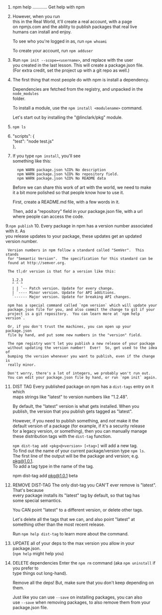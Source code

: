 1. npm help ............ Get help with npm  

3. However, when you run  
     this in the Real World, it'll create a real account, with a page  
     on npmjs.com and the ability to publish packages that real live  
     humans can install and enjoy.  
       
     To see who you're logged in as, run `npm whoami`  
       
     To create your account, run `npm adduser`  

4. Run `npm init --scope=<username>`, and replace <username> with the user  
     you created in the last lesson. This will create a package.json file.  
     (For extra credit, set the project up with a git repo as well.)  

5. The first thing that most people do with npm is install a dependency.  
       
     Dependencies are fetched from the registry, and unpacked in the    `node_modules`  
     folder.  
       
     To install a module, use the `npm install <modulename>` command.  

     Let's start out by installing the "@linclark/pkg" module.  

6. `npm ls`
7. "scripts": {  
         "test": "node test.js"  
       },

8. If you type `npm install`, you'll see  
     something like this:  
       
         npm WARN package.json %ID% No description  
         npm WARN package.json %ID% No repository field.  
         npm WARN package.json %ID% No README data  
       
     Before we can share this work of art with the world, we need to make  
     it a bit more polished so that people know how to use it.  
       
     First, create a README.md file, with a few words in it.  
       
     Then, add a "repository" field in your package.json file, with a url  
     where people can access the code.  
       

9.`npm publish`
10. Every package in npm has a version number associated with it.  As  
     you release updates to your package, these updates get an updated  
     version number.  
       
     Version numbers in npm follow a standard called "SemVer".  This stands  
     for "Semantic Version".  The specification for this standard can be  
     found at http://semver.org.  
       
     The tl;dr version is that for a version like this:  
       
       1.2.3  
       ^ ^ ^  
       | | `-- Patch version. Update for every change.  
       | `---- Minor version. Update for API additions.  
       `------ Major version. Update for breaking API changes.  
       
     npm has a special command called `npm version` which will update your  
     package.json file for you, and also commit the change to git if your  
     project is a git repository.  You can learn more at `npm help version`.  
       
     Or, if you don't trust the machines, you can open up your package.json  
     file by hand, and put some new numbers in the "version" field.  
       
     The npm registry won't let you publish a new release of your package  
     without updating the version number!  Ever!  So, get used to the idea of  
     bumping the version whenever you want to publish, even if the change is  
     really minor.  
       
     Don't worry, there's a lot of integers, we probably won't run out.  
     You can edit your package.json file by hand, or run `npm init` again.  

11. DIST TAG 
    Every published package on npm has a `dist-tags` entry on it which  
     maps strings like "latest" to version numbers like "1.2.48".  
       
     By default, the "latest" version is what gets installed.  When you  
     publish, the version that you publish gets tagged as "latest".

     However, if you need to publish something, and *not* make it the  
     default version of a package (for example, if it's a security release  
     for a legacy version, or something), then you can manually manage  
     these distribution tags with the `dist-tag` function.  
       
     `npm dist-tag add <pkg>@<version> [<tag>]` will add a new tag.  
     To find out the name of your current package/version type `npm ls`.  
     The first line of the output will be the package and version; e.g. pkg@1.0.1.  
     To add a tag type in the name of the tag.  
       
       npm dist-tag add pkg@1.0.1 beta  
       
12. REMOVE DIST-TAG 
    The only dist-tag you CAN'T ever remove is "latest".  That's because  
     every package installs its "latest" tag by default, so that tag has  
     some special semantics.  
       
     You CAN point "latest" to a different version, or delete other tags.  
       
     Let's delete all the tags that we can, and also point "latest" at  
     something other than the most recent release.  
       
     Run `npm help dist-tag` to learn more about the command.

14. UPDATE all of your deps to the max version you allow in your package.json.  
     (`npm help` might help you) 

15. DELETE dependencies
    Enter the `npm rm` command (aka `npm uninstall` if you prefer to  
     type things out long-hand).  
       
     Remove all the deps!  But, make sure that you don't keep depending on them.  
       
     Just like you can use `--save` on installing packages, you can also  
     use `--save` when removing packages, to also remove them from your  
     package.json file.  
